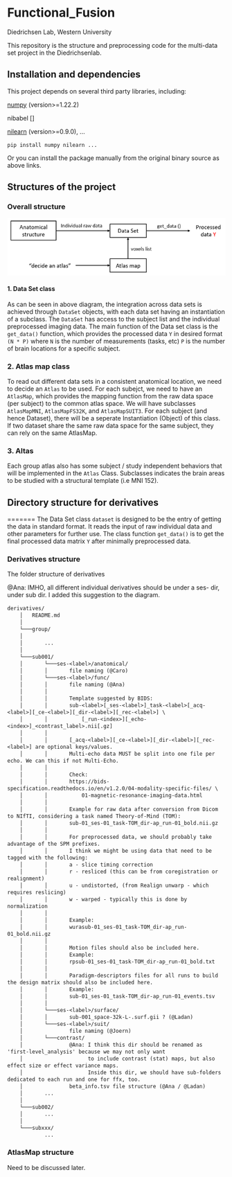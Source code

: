 Functional_Fusion
====
Diedrichsen Lab, Western University

This repository is the structure and preprocessing code for the multi-data set project in the Diedrichsenlab. 

Installation and dependencies
------
This project depends on several third party libraries, including: 

[numpy](https://numpy.org/) (version>=1.22.2)

nibabel []

[nilearn](https://nilearn.github.io/stable/index.html) (version>=0.9.0), ...

	pip install numpy nilearn ...

Or you can install the package manually from the original binary source as above links.	

Structures of the project
------
### Overall structure
![ScreenShot](docs/structure.png)

#### 1. Data Set class
As can be seen in above diagram, the integration across data sets is achieved through  `DataSet` objects, with each data set having an instantiation of a subclass. The `DataSet` has access to the subject list and the individual preprocessed imaging data. The main function of the Data set class is the  `get_data()` function, which provides the 
processed data `Y` in desired format `(N * P)` where `N` is the number of measurements (tasks, etc) `P` is the number of brain locations for a specific subject. 

### 2. Atlas map class

To read out different data sets in a consistent anatomical location, we need to
decide an `Atlas` to be used. For each subejct, we need to have an `AtlasMap`, which provides the mapping function from the raw data space (per subject) to the common atlas space. We will have subclasses `AtlasMapMNI`, `AtlasMapFS32K`, and `AtlasMapSUIT3`. For each subject (and hence Dataset), there will be a seperate Instantiation (Object) of this class. If two dataset share the same raw data space for the same subject, they can rely on the same AtlasMap. 

### 3. Altas
Each group atlas also has some subject / study independent behaviors that will be implemented in the `Atlas` Class. Subclasses indicates the brain areas to be studied with a structural template (i.e MNI 152).

## Directory structure for derivatives 
=======
The Data Set class `dataset` is designed to be the entry of getting the data in standard format. It 
reads the input of raw individual data and other parameters for further use. The class function 
`get_data()` is to get the final processed data matrix `Y` after minimally preprocessed data.

### Derivatives structure

The folder structure of derivatives

@Ana: IMHO, all different individual derivatives should be under a ses-<label> dir, under sub<label> dir.
      I added this suggestion to the diagram.

    derivatives/
        │   README.md
        │
        └───group/
        │       
        │       ...
        │   
        └───sub001/
        │       └───ses-<label>/anatomical/
        │       │       file naming (@Caro)
        │       └───ses-<label>/func/
        │       │       file naming (@Ana)
        │       │
        │       │       Template suggested by BIDS:         
        │       │       sub-<label>[_ses-<label>]_task-<label>[_acq-<label>][_ce-<label>][_dir-<label>][_rec-<label>] \
        │       │           [_run-<index>][_echo-<index>]_<contrast_label>.nii[.gz]
        │       │
        │       │       [_acq-<label>][_ce-<label>][_dir-<label>][_rec-<label>] are optional keys/values.
        │       │       Multi-echo data MUST be split into one file per echo. We can this if not Multi-Echo.
        │       │
        │       │       Check: 
        │       │       https://bids-specification.readthedocs.io/en/v1.2.0/04-modality-specific-files/ \
        │       │           01-magnetic-resonance-imaging-data.html
        │       │
        │       │       Example for raw data after conversion from Dicom to NIfTI, considering a task named Theory-of-Mind (TOM):
        │       │       sub-01_ses-01_task-TOM_dir-ap_run-01_bold.nii.gz
        │       │         
        │       │       For preprocessed data, we should probably take advantage of the SPM prefixes. 
        │       │       I think we might be using data that need to be tagged with the following:
        │       │       a - slice timing correction
        │       │       r - resliced (this can be from coregistration or realignment)
        │       │       u - undistorted, (from Realign unwarp - which requires reslicing)
        │       │       w - warped - typically this is done by normalization
        │       │         
        │       │       Example:
        │       │       wurasub-01_ses-01_task-TOM_dir-ap_run-01_bold.nii.gz
        │       │
        │       │       Motion files should also be included here.
        │       │       Example:
        │       │       rpsub-01_ses-01_task-TOM_dir-ap_run-01_bold.txt
        │       │         
        │       │       Paradigm-descriptors files for all runs to build the design matrix should also be included here.
        │       │       Example:
        │       │       sub-01_ses-01_task-TOM_dir-ap_run-01_events.tsv
        │       │         
        │       └───ses-<label>/surface/
        │       │       sub-001_space-32k-L-.surf.gii ? (@Ladan)
        │       └───ses-<label>/suit/
        │               file naming (@Joern)
        │       └───contrast/
        │               @Ana: I think this dir should be renamed as 'first-level_analysis' because we may not only want 
        │                     to include contrast (stat) maps, but also effect size or effect variance maps.
        │                     Inside this dir, we should have sub-folders dedicated to each run and one for ffx, too.
        │               beta_info.tsv file structure (@Ana / @Ladan)
        │       ...
        │   
        └───sub002/
        │       ...
        │     
        └───subxxx/
                ...

### AtlasMap structure

Need to be discussed later.
